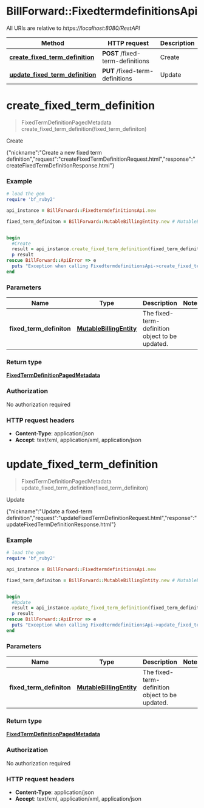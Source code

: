 # BillForward::FixedtermdefinitionsApi

All URIs are relative to *https://localhost:8080/RestAPI*

Method | HTTP request | Description
------------- | ------------- | -------------
[**create_fixed_term_definition**](FixedtermdefinitionsApi.md#create_fixed_term_definition) | **POST** /fixed-term-definitions | Create
[**update_fixed_term_definition**](FixedtermdefinitionsApi.md#update_fixed_term_definition) | **PUT** /fixed-term-definitions | Update


# **create_fixed_term_definition**
> FixedTermDefinitionPagedMetadata create_fixed_term_definition(fixed_term_definiton)

Create

{\"nickname\":\"Create a new fixed term definition\",\"request\":\"createFixedTermDefinitionRequest.html\",\"response\":\"createFixedTermDefinitionResponse.html\"}

### Example
```ruby
# load the gem
require 'bf_ruby2'

api_instance = BillForward::FixedtermdefinitionsApi.new

fixed_term_definiton = BillForward::MutableBillingEntity.new # MutableBillingEntity | The fixed-term-definition object to be updated.


begin
  #Create
  result = api_instance.create_fixed_term_definition(fixed_term_definiton)
  p result
rescue BillForward::ApiError => e
  puts "Exception when calling FixedtermdefinitionsApi->create_fixed_term_definition: #{e}"
end
```

### Parameters

Name | Type | Description  | Notes
------------- | ------------- | ------------- | -------------
 **fixed_term_definiton** | [**MutableBillingEntity**](MutableBillingEntity.md)| The fixed-term-definition object to be updated. | 

### Return type

[**FixedTermDefinitionPagedMetadata**](FixedTermDefinitionPagedMetadata.md)

### Authorization

No authorization required

### HTTP request headers

 - **Content-Type**: application/json
 - **Accept**: text/xml, application/xml, application/json



# **update_fixed_term_definition**
> FixedTermDefinitionPagedMetadata update_fixed_term_definition(fixed_term_definiton)

Update

{\"nickname\":\"Update a fixed-term definition\",\"request\":\"updateFixedTermDefinitionRequest.html\",\"response\":\"updateFixedTermDefinitionResponse.html\"}

### Example
```ruby
# load the gem
require 'bf_ruby2'

api_instance = BillForward::FixedtermdefinitionsApi.new

fixed_term_definiton = BillForward::MutableBillingEntity.new # MutableBillingEntity | The fixed-term-definition object to be updated.


begin
  #Update
  result = api_instance.update_fixed_term_definition(fixed_term_definiton)
  p result
rescue BillForward::ApiError => e
  puts "Exception when calling FixedtermdefinitionsApi->update_fixed_term_definition: #{e}"
end
```

### Parameters

Name | Type | Description  | Notes
------------- | ------------- | ------------- | -------------
 **fixed_term_definiton** | [**MutableBillingEntity**](MutableBillingEntity.md)| The fixed-term-definition object to be updated. | 

### Return type

[**FixedTermDefinitionPagedMetadata**](FixedTermDefinitionPagedMetadata.md)

### Authorization

No authorization required

### HTTP request headers

 - **Content-Type**: application/json
 - **Accept**: text/xml, application/xml, application/json



